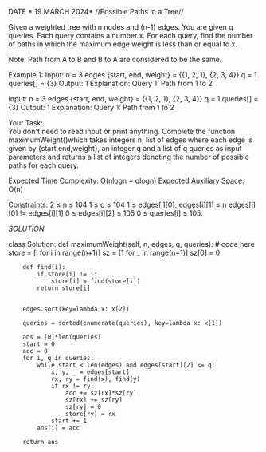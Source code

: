 DATE * 19 MARCH 2024* 
//Possible Paths in a Tree//

Given a weighted tree with n nodes and (n-1) edges. You are given q queries. Each query contains a number x. For each query, find the number of paths in which the maximum edge weight is less than or equal to x.

Note: Path from A to B and B to A are considered to be the same.

Example 1:
Input: 
n = 3
edges {start, end, weight} = {{1, 2, 1}, {2, 3, 4}}
q = 1
queries[] = {3}
Output: 
1
Explanation:
Query 1: Path from 1 to 2

Input: 
n = 3
edges {start, end, weight} = {{1, 2, 1}, {2, 3, 4}}
q = 1
queries[] = {3}
Output: 
1
Explanation:
Query 1: Path from 1 to 2

Your Task:  
You don't need to read input or print anything. Complete the function maximumWeight()which takes integers n, list of edges where each edge is given by {start,end,weight}, an integer q and a list of q queries as input parameters and returns a list of integers denoting the number of possible paths for each query. 

Expected Time Complexity: O(nlogn + qlogn)
Expected Auxiliary Space: O(n)

Constraints:
2 ≤ n ≤ 104
1 ≤ q ≤ 104
1 ≤ edges[i][0], edges[i][1] ≤ n
edges[i][0] != edges[i][1]
0 ≤ edges[i][2] ≤ 105
0 ≤ queries[i] ≤ 105.


*SOLUTION*

class Solution:
    def maximumWeight(self, n, edges, q, queries):
        # code here
        store = [i for i in range(n+1)]
        sz = [1 for _ in range(n+1)]
        sz[0] = 0
        
        def find(i):
            if store[i] != i:
                store[i] = find(store[i])
            return store[i]
            
        
        edges.sort(key=lambda x: x[2])

        queries = sorted(enumerate(queries), key=lambda x: x[1])
        
        ans = [0]*len(queries)
        start = 0
        acc = 0
        for i, q in queries:
            while start < len(edges) and edges[start][2] <= q:
                x, y, _ = edges[start]
                rx, ry = find(x), find(y)
                if rx != ry:
                    acc += sz[rx]*sz[ry]
                    sz[rx] += sz[ry]
                    sz[ry] = 0
                    store[ry] = rx
                start += 1
            ans[i] = acc
        
        return ans
